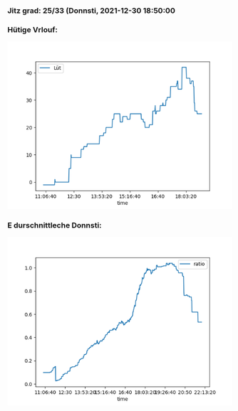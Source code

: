 ### Jitz grad: 25/33 (Donnsti, 2021-12-30 18:50:00

### Hütige Vrlouf:
![Graph](Today.png)

### E durschnittleche Donnsti:
![Graph](Donnsti.png)